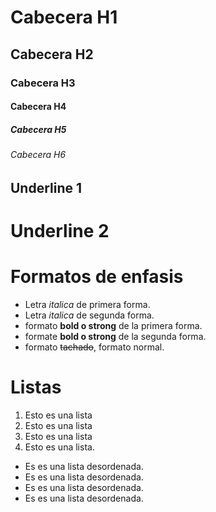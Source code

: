 # Cabecera H1
## Cabecera H2
### Cabecera H3
#### Cabecera H4
##### Cabecera H5
###### Cabecera H6

Underline 1
-------------

Underline 2
===========
# Formatos de enfasis
- Letra *italica* de primera forma.
- Letra _italica_ de segunda forma.
- formato **bold o strong** de la primera forma.
- formate __bold o strong__ de la segunda forma.
- formato ~~tachado~~, formato normal.

# Listas
1. Esto es una lista
2. Esto es una lista
3. Esto es una lista
4. Esto es una lista.

- Es es una lista desordenada.
- Es es una lista desordenada.
- Es es una lista desordenada.
- Es es una lista desordenada.
